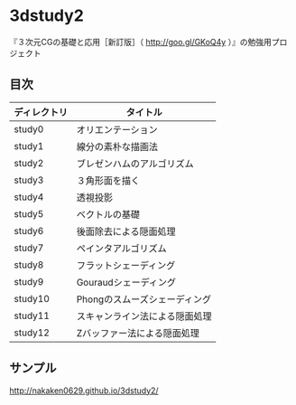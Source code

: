 # 3dstudy2

『３次元CGの基礎と応用［新訂版］（ http://goo.gl/GKoQ4y ）』の勉強用プロジェクト

## 目次

|ディレクトリ|タイトル                              |
|------------|--------------------------------------|
|study0      |オリエンテーション                    |
|study1      |線分の素朴な描画法                    |
|study2      |ブレゼンハムのアルゴリズム            |
|study3      |３角形面を描く                        |
|study4      |透視投影                              |
|study5      |ベクトルの基礎                        |
|study6      |後面除去による隠面処理                |
|study7      |ペインタアルゴリズム                  |
|study8      |フラットシェーディング                |
|study9      |Gouraudシェーディング                 |
|study10     |Phongのスムーズシェーディング         |
|study11     |スキャンライン法による隠面処理        |
|study12     |Zバッファー法による隠面処理           |

## サンプル

http://nakaken0629.github.io/3dstudy2/
